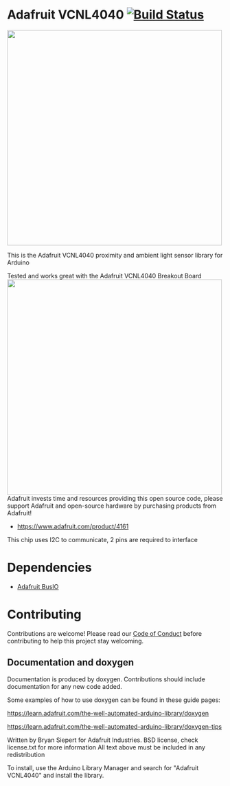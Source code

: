 # Adafruit VCNL4040 [![Build Status](https://github.com/adafruit/Adafruit_VCNL4040/workflows/Arduino%20Library%20CI/badge.svg)](https://github.com/adafruit/Adafruit_VCNL4040/actions)

<a href="https://www.adafruit.com/products"><img src="assets/board.jpg?raw=true" width="500px"></a>

This is the Adafruit VCNL4040 proximity and ambient light sensor library for Arduino

Tested and works great with the Adafruit VCNL4040 Breakout Board
[<img src="assets/board.png?raw=true" width="500px">](https://www.adafruit.com/products/4161)
Adafruit invests time and resources providing this open source code, please support Adafruit and open-source hardware by purchasing products from Adafruit!
* https://www.adafruit.com/product/4161

This chip uses I2C to communicate, 2 pins are required to interface

# Dependencies
 * [Adafruit BusIO](https://github.com/adafruit/Adafruit_BusIO)

# Contributing

Contributions are welcome! Please read our [Code of Conduct](https://github.com/adafruit/Adafruit_VCNL4040/blob/master/CODE_OF_CONDUCT.md>)
before contributing to help this project stay welcoming.

## Documentation and doxygen
Documentation is produced by doxygen. Contributions should include documentation for any new code added.

Some examples of how to use doxygen can be found in these guide pages:

https://learn.adafruit.com/the-well-automated-arduino-library/doxygen

https://learn.adafruit.com/the-well-automated-arduino-library/doxygen-tips

Written by Bryan Siepert for Adafruit Industries.
BSD license, check license.txt for more information
All text above must be included in any redistribution

To install, use the Arduino Library Manager and search for "Adafruit VCNL4040" and install the library.
